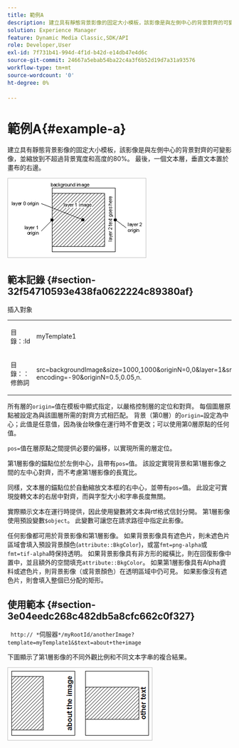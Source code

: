 ```yaml
---
title: 範例A
description: 建立具有靜態背景影像的固定大小模板，該影像是與左側中心的背景對齊的可變影像，並縮放到不超過背景寬度和高度的80%。 最後，一個文本層，垂直文本置於畫布的右邊。
solution: Experience Manager
feature: Dynamic Media Classic,SDK/API
role: Developer,User
exl-id: 7f731b41-994d-4f1d-b42d-e14db47e4d6c
source-git-commit: 24667a5ebab54ba22c4a3f6b52d19d7a31a93576
workflow-type: tm+mt
source-wordcount: '0'
ht-degree: 0%

---
```


# 範例A{#example-a}

建立具有靜態背景影像的固定大小模板，該影像是與左側中心的背景對齊的可變影像，並縮放到不超過背景寬度和高度的80%。 最後，一個文本層，垂直文本置於畫布的右邊。

![影像範例](assets/examplea.png)

## 範本記錄 {#section-32f54710593e438fa0622224c89380af}

插入對象

<table id="simpletable_97ECA49445634F59B3F1D100412EFC70"> 
 <tr class="strow"> 
  <td class="stentry"> <p> <span class="codeph"> 目錄：:Id  </span> </p> </td> 
  <td class="stentry"> <p> <span class="codeph"> myTemplate1  </span> </p> </td> 
 </tr> 
 <tr class="strow"> 
  <td class="stentry"> <p> <span class="codeph"> 目錄：：修飾詞  </span> </p> </td> 
  <td class="stentry"> <p> <span class="codeph"> src=backgroundImage&amp;size=1000,1000&amp;originN=0,0&amp;layer=1&amp;src=$object$&amp;size=800,800&amp;originN=-0.5,0&amp;posN=-0.5,0&amp;layer=2&amp;$text=layer+2+text+goes+text&amp;text=.....$text...rtf-encoding=-90&amp;originN=0.5,0.05,n.  </span> </p> </td> 
 </tr> 
</table>

所有層的`origin=`值在模板中顯式指定，以嚴格控制層的定位和對齊。 每個圖層原點被設定為與該圖層所需的對齊方式相匹配。 背景（第0層）的`origin=`設定為中心；此值是任意值，因為後台映像在運行時不會更改；可以使用第0層原點的任何值。

`pos=`值在層原點之間提供必要的偏移，以實現所需的層定位。

第1層影像的錨點位於左側中心，且帶有`pos=`值。 該設定實現背景和第1層影像之間的左中心對齊，而不考慮第1層影像的長寬比。

同樣，文本層的錨點位於自動縮放文本框的右中心，並帶有`pos=`值。 此設定可實現旋轉文本的右居中對齊，而與字型大小和字串長度無關。

實際顯示文本在運行時提供，因此使用變數將文本與rtf格式信封分開。 第1層影像使用預設變數`$object`。 此變數可讓您在請求路徑中指定此影像。

任何影像都可用於背景影像和第1層影像。 如果背景影像具有遮色片，則未遮色片區域會填入預設背景顏色(`attribute::BkgColor`)，或當`fmt=png-alpha`或`fmt=tif-alpha`時保持透明。 如果背景影像具有非方形的縱橫比，則在回復影像中置中，並且額外的空間填充`attribute::BkgColor`。 如果第1層影像具有Alpha資料或遮色片，則背景影像（或背景顏色）在透明區域中仍可見。 如果影像沒有遮色片，則會填入整個已分配的矩形。

## 使用範本 {#section-3e04eedc268c482db5a8cfc662c0f327}

` http:// *`伺服器`*/myRootId/anotherImage?template=myTemplate1&$text=about+the+image`

下圖顯示了第1層影像的不同外觀比例和不同文本字串的複合結果。

![複合結果影像示例](assets/exampleausing.png)
